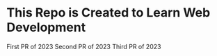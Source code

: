 # This Repo is Created to Learn Web Development
First PR of 2023
Second PR of 2023
Third PR of 2023
